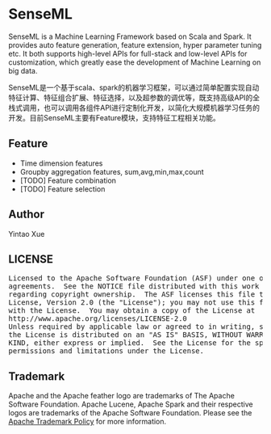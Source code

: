 # SenseML
SenseML is a Machine Learning Framework based on Scala and Spark. It provides auto feature generation, feature extension, hyper parameter tuning etc. It both supports high-level APIs for full-stack and low-level APIs for customization, which greatly ease the development of Machine Learning on big data. 

SenseML是一个基于scala、spark的机器学习框架，可以通过简单配置实现自动特征计算、特征组合扩展、特征选择，以及超参数的调优等，既支持高级API的全栈式调用，也可以调用各组件API进行定制化开发，以简化大规模机器学习任务的开发。目前SenseML主要有Feature模块，支持特征工程相关功能。

## Feature
* Time dimension features
* Groupby aggregation features, sum,avg,min,max,count
* [TODO] Feature combination
* [TODO] Feature selection

## Author
Yintao Xue

## LICENSE

<pre>
Licensed to the Apache Software Foundation (ASF) under one or more contributor license 
agreements.  See the NOTICE file distributed with this work for additional information 
regarding copyright ownership.  The ASF licenses this file to you under the Apache 
License, Version 2.0 (the "License"); you may not use this file except in compliance 
with the License.  You may obtain a copy of the License at
http://www.apache.org/licenses/LICENSE-2.0
Unless required by applicable law or agreed to in writing, software distributed under 
the License is distributed on an "AS IS" BASIS, WITHOUT WARRANTIES OR CONDITIONS OF ANY 
KIND, either express or implied.  See the License for the specific language governing 
permissions and limitations under the License.
</pre>

## Trademark
Apache and the Apache feather logo are trademarks of The Apache Software Foundation. Apache Lucene, Apache Spark and their respective logos are trademarks of the Apache Software Foundation. Please see the [Apache Trademark Policy](http://www.apache.org/foundation/marks/) for more information.


